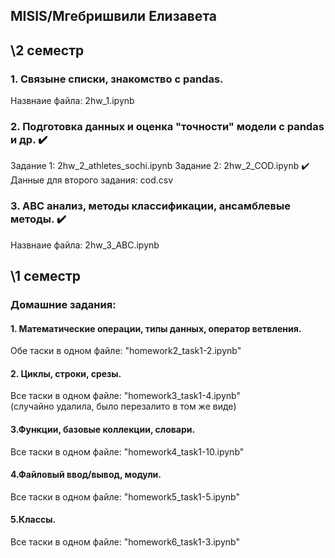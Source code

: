 ## MISIS/Мгебришвили Елизавета
## \2 семестр
### 1. Связыне списки, знакомство с pandas.
Назвнаие файла: 2hw_1.ipynb
### 2. Подготовка данных и оценка "точности" модели с pandas и др. ✔️
Задание 1: 2hw_2_athletes_sochi.ipynb
Задание 2: 2hw_2_COD.ipynb ✔️
Данные для второго задания: cod.csv
### 3. ABC анализ, методы классификации, ансамблевые методы. ✔️
Назвнаие файла: 2hw_3_ABC.ipynb

## \1 семестр
### Домашние задания:
#### 1. Математические операции, типы данных, оператор ветвления. 
Обе таски в одном файле: "homework2_task1-2.ipynb" 
#### 2. Циклы, строки, срезы.
Все таски в одном файле: "homework3_task1-4.ipynb" \
(случайно удалила, было перезалито в том же виде)
#### 3.Функции, базовые коллекции, словари.
Все таски в одном файле: "homework4_task1-10.ipynb"
#### 4.Файловый ввод/вывод, модули. 
Все таски в одном файле: "homework5_task1-5.ipynb"
#### 5.Классы.
Все таски в одном файле: "homework6_task1-3.ipynb"

